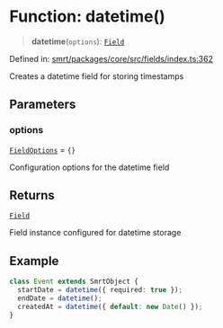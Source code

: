 # Function: datetime()

> **datetime**(`options`): [`Field`](../classes/Field.md)

Defined in: [smrt/packages/core/src/fields/index.ts:362](https://github.com/happyvertical/smrt/blob/3e10e04571f8229dee5c87ee2f9b9b06c6c49f12/packages/core/src/fields/index.ts#L362)

Creates a datetime field for storing timestamps

## Parameters

### options

[`FieldOptions`](../interfaces/FieldOptions.md) = `{}`

Configuration options for the datetime field

## Returns

[`Field`](../classes/Field.md)

Field instance configured for datetime storage

## Example

```typescript
class Event extends SmrtObject {
  startDate = datetime({ required: true });
  endDate = datetime();
  createdAt = datetime({ default: new Date() });
}
```

